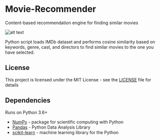# Movie-Recommender
Content-based recommendation engine for finding similar movies


![alt text](https://m.media-amazon.com/images/G/01/imdbpro/help/recommend._CB1529980962_.png)

Python script loads IMDb dataset and performs cosine similarity based on keywords, genre, cast, and directors to find similar movies to the one you have selected.

## License

This project is licensed under the MIT License - see the [LICENSE](LICENSE) file for details

## Dependencies

Runs on Python 3.6+
* [NumPy](https://www.numpy.org) - package for scientific computing with Python
* [Pandas](https://pandas.pydata.org) - Python Data Analysis Library
* [scikit-learn](https://scikit-learn.org/stable/) - machine learning library for the Python 

